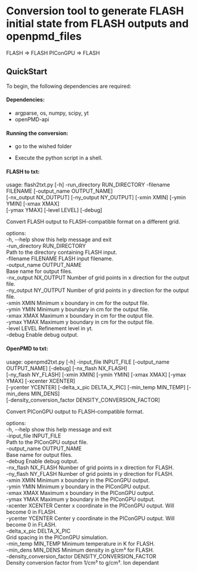 Conversion tool to generate FLASH initial state from FLASH outputs and openpmd_files
=====================================================================================

FLASH => FLASH
PIConGPU  => FLASH

## QuickStart
To begin, the following dependencies are required:

#### Dependencies:

- argparse, os, numpy, scipy, yt
- openPMD-api

#### Running the conversion:

- go to the wished folder 

- Execute the python script in a shell.

#### FLASH to txt:

usage: flash2txt.py [-h] -run_directory RUN_DIRECTORY -filename FILENAME [-output_name OUTPUT_NAME]  
                    [-nx_output NX_OUTPUT] [-ny_output NY_OUTPUT] [-xmin XMIN] [-ymin YMIN] [-xmax XMAX]  
                    [-ymax YMAX] [-level LEVEL] [-debug]  

Convert FLASH output to FLASH-compatible format on a different grid.  

options:  
  -h, --help            show this help message and exit  
  -run_directory RUN_DIRECTORY  
                        Path to the directory containing FLASH input.  
  -filename FILENAME    FLASH input filename.  
  -output_name OUTPUT_NAME  
                        Base name for output files.  
  -nx_output NX_OUTPUT  Number of grid points in x direction for the output file.  
  -ny_output NY_OUTPUT  Number of grid points in y direction for the output file.  
  -xmin XMIN            Minimum x boundary in cm for the output file.  
  -ymin YMIN            Minimum y boundary in cm for the output file.  
  -xmax XMAX            Maximum x boundary in cm for the output file.  
  -ymax YMAX            Maximum y boundary in cm for the output file.  
  -level LEVEL          Refinement level in yt.  
  -debug                Enable debug output.  

#### OpenPMD to txt:

usage: openpmd2txt.py [-h] -input_file INPUT_FILE [-output_name OUTPUT_NAME] [-debug] [-nx_flash NX_FLASH]  
                      [-ny_flash NY_FLASH] [-xmin XMIN] [-ymin YMIN] [-xmax XMAX] [-ymax YMAX] [-xcenter XCENTER]  
                      [-ycenter YCENTER] [-delta_x_pic DELTA_X_PIC] [-min_temp MIN_TEMP] [-min_dens MIN_DENS]  
                      [-density_conversion_factor DENSITY_CONVERSION_FACTOR]  

Convert PIConGPU output to FLASH-compatible format.  

options:  
  -h, --help            show this help message and exit  
  -input_file INPUT_FILE  
                        Path to the PIConGPU output file.  
  -output_name OUTPUT_NAME  
                        Base name for output files.  
  -debug                Enable debug output.  
  -nx_flash NX_FLASH    Number of grid points in x direction for FLASH.  
  -ny_flash NY_FLASH    Number of grid points in y direction for FLASH.  
  -xmin XMIN            Minimum x boundary in the PIConGPU output.  
  -ymin YMIN            Minimum y boundary in the PIConGPU output.  
  -xmax XMAX            Maximum x boundary in the PIConGPU output.  
  -ymax YMAX            Maximum y boundary in the PIConGPU output.  
  -xcenter XCENTER      Center x coordinate in the PIConGPU output. Will become 0 in FLASH.  
  -ycenter YCENTER      Center y coordinate in the PIConGPU output. Will become 0 in FLASH.  
  -delta_x_pic DELTA_X_PIC  
                        Grid spacing in the PIConGPU simulation.  
  -min_temp MIN_TEMP    Minimum temperature in K for FLASH.  
  -min_dens MIN_DENS    Minimum density in g/cm³ for FLASH.  
  -density_conversion_factor DENSITY_CONVERSION_FACTOR  
                        Density conversion factor from 1/cm³ to g/cm³. Ion dependant  